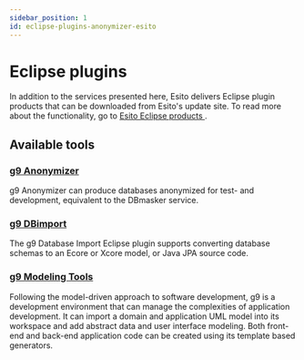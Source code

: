```yaml
---
sidebar_position: 1
id: eclipse-plugins-anonymizer-esito
---
```


# Eclipse plugins

In addition to the services presented here, Esito delivers Eclipse plugin products that can be downloaded from Esito's update site. To read more about the functionality, go to 
<a
   class="markdown_inline_link"
   target='_blank'
   rel='noopener noreferrer'
   href='https://www.esito.no/en/products/'>
   Esito Eclipse products
</a>.

## Available tools

### [g9 Anonymizer](https://www.esito.no/en/products/anonymizer/) 
g9 Anonymizer can produce databases anonymized for test- and development, equivalent to the DBmasker service.

### [g9 DBimport](https://www.esito.no/en/products/dbimport/) 
The g9 Database Import Eclipse plugin supports converting database schemas to an Ecore or Xcore model, or Java JPA source code.

### [g9 Modeling Tools](https://www.esito.no/en/promo-g9/) 
Following the model-driven approach to software development, g9 is a development environment that can manage the complexities of application development. It can import a domain and application UML model into its workspace and add abstract data and user interface modeling. Both front-end and back-end application code can be created using its template based generators.
